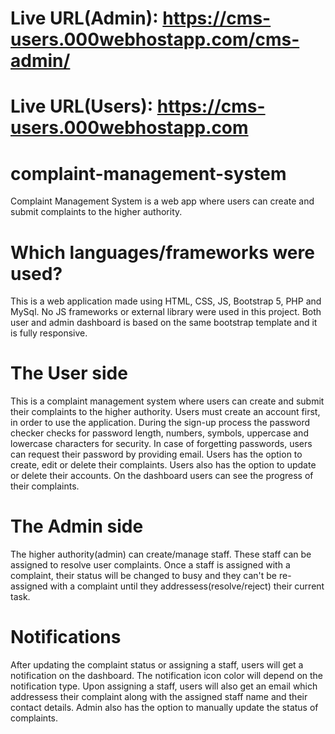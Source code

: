 # Live URL(Admin): https://cms-users.000webhostapp.com/cms-admin/

# Live URL(Users): https://cms-users.000webhostapp.com

# complaint-management-system
Complaint Management System is a web app where users can create and submit complaints to the higher authority.

# Which languages/frameworks were used?
This is a web application made using HTML, CSS, JS, Bootstrap 5, PHP and MySql. No JS frameworks or external library were used in this project. Both user and admin dashboard is based on the same bootstrap template and it is fully responsive.

# The User side
This is a complaint management system where users can create and submit their complaints to the higher authority. Users must create an account first, in order to use the application. During the sign-up process the password checker checks for password length, numbers, symbols, uppercase and lowercase characters for security. In case of forgetting passwords, users can request their password by providing email. Users has the option to create, edit or delete their complaints. Users also has the option to update or delete their accounts. On the dashboard users can see the progress of their complaints.

# The Admin side
The higher authority(admin) can create/manage staff. These staff can be assigned to resolve user complaints. Once a staff is assigned with a complaint, their status will be changed to busy and they can't be re-assigned with a complaint until they addressess(resolve/reject) their current task.

# Notifications
After updating the complaint status or assigning a staff, users will get a notification on the dashboard. The notification icon color will depend on the notification type. Upon assigning a staff, users will also get an email which addressess their complaint along with the assigned staff name and their contact details. Admin also has the option to manually update the status of complaints.

